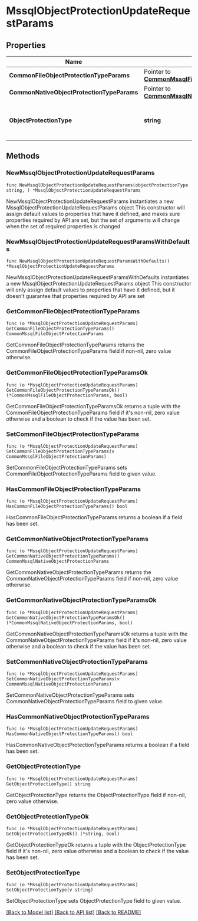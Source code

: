 # MssqlObjectProtectionUpdateRequestParams

## Properties

Name | Type | Description | Notes
------------ | ------------- | ------------- | -------------
**CommonFileObjectProtectionTypeParams** | Pointer to [**CommonMssqlFileObjectProtectionParams**](CommonMssqlFileObjectProtectionParams.md) |  | [optional] 
**CommonNativeObjectProtectionTypeParams** | Pointer to [**CommonMssqlNativeObjectProtectionParams**](CommonMssqlNativeObjectProtectionParams.md) |  | [optional] 
**ObjectProtectionType** | **string** | Specifies the MSSQL Object Protection type. | 

## Methods

### NewMssqlObjectProtectionUpdateRequestParams

`func NewMssqlObjectProtectionUpdateRequestParams(objectProtectionType string, ) *MssqlObjectProtectionUpdateRequestParams`

NewMssqlObjectProtectionUpdateRequestParams instantiates a new MssqlObjectProtectionUpdateRequestParams object
This constructor will assign default values to properties that have it defined,
and makes sure properties required by API are set, but the set of arguments
will change when the set of required properties is changed

### NewMssqlObjectProtectionUpdateRequestParamsWithDefaults

`func NewMssqlObjectProtectionUpdateRequestParamsWithDefaults() *MssqlObjectProtectionUpdateRequestParams`

NewMssqlObjectProtectionUpdateRequestParamsWithDefaults instantiates a new MssqlObjectProtectionUpdateRequestParams object
This constructor will only assign default values to properties that have it defined,
but it doesn't guarantee that properties required by API are set

### GetCommonFileObjectProtectionTypeParams

`func (o *MssqlObjectProtectionUpdateRequestParams) GetCommonFileObjectProtectionTypeParams() CommonMssqlFileObjectProtectionParams`

GetCommonFileObjectProtectionTypeParams returns the CommonFileObjectProtectionTypeParams field if non-nil, zero value otherwise.

### GetCommonFileObjectProtectionTypeParamsOk

`func (o *MssqlObjectProtectionUpdateRequestParams) GetCommonFileObjectProtectionTypeParamsOk() (*CommonMssqlFileObjectProtectionParams, bool)`

GetCommonFileObjectProtectionTypeParamsOk returns a tuple with the CommonFileObjectProtectionTypeParams field if it's non-nil, zero value otherwise
and a boolean to check if the value has been set.

### SetCommonFileObjectProtectionTypeParams

`func (o *MssqlObjectProtectionUpdateRequestParams) SetCommonFileObjectProtectionTypeParams(v CommonMssqlFileObjectProtectionParams)`

SetCommonFileObjectProtectionTypeParams sets CommonFileObjectProtectionTypeParams field to given value.

### HasCommonFileObjectProtectionTypeParams

`func (o *MssqlObjectProtectionUpdateRequestParams) HasCommonFileObjectProtectionTypeParams() bool`

HasCommonFileObjectProtectionTypeParams returns a boolean if a field has been set.

### GetCommonNativeObjectProtectionTypeParams

`func (o *MssqlObjectProtectionUpdateRequestParams) GetCommonNativeObjectProtectionTypeParams() CommonMssqlNativeObjectProtectionParams`

GetCommonNativeObjectProtectionTypeParams returns the CommonNativeObjectProtectionTypeParams field if non-nil, zero value otherwise.

### GetCommonNativeObjectProtectionTypeParamsOk

`func (o *MssqlObjectProtectionUpdateRequestParams) GetCommonNativeObjectProtectionTypeParamsOk() (*CommonMssqlNativeObjectProtectionParams, bool)`

GetCommonNativeObjectProtectionTypeParamsOk returns a tuple with the CommonNativeObjectProtectionTypeParams field if it's non-nil, zero value otherwise
and a boolean to check if the value has been set.

### SetCommonNativeObjectProtectionTypeParams

`func (o *MssqlObjectProtectionUpdateRequestParams) SetCommonNativeObjectProtectionTypeParams(v CommonMssqlNativeObjectProtectionParams)`

SetCommonNativeObjectProtectionTypeParams sets CommonNativeObjectProtectionTypeParams field to given value.

### HasCommonNativeObjectProtectionTypeParams

`func (o *MssqlObjectProtectionUpdateRequestParams) HasCommonNativeObjectProtectionTypeParams() bool`

HasCommonNativeObjectProtectionTypeParams returns a boolean if a field has been set.

### GetObjectProtectionType

`func (o *MssqlObjectProtectionUpdateRequestParams) GetObjectProtectionType() string`

GetObjectProtectionType returns the ObjectProtectionType field if non-nil, zero value otherwise.

### GetObjectProtectionTypeOk

`func (o *MssqlObjectProtectionUpdateRequestParams) GetObjectProtectionTypeOk() (*string, bool)`

GetObjectProtectionTypeOk returns a tuple with the ObjectProtectionType field if it's non-nil, zero value otherwise
and a boolean to check if the value has been set.

### SetObjectProtectionType

`func (o *MssqlObjectProtectionUpdateRequestParams) SetObjectProtectionType(v string)`

SetObjectProtectionType sets ObjectProtectionType field to given value.



[[Back to Model list]](../README.md#documentation-for-models) [[Back to API list]](../README.md#documentation-for-api-endpoints) [[Back to README]](../README.md)


